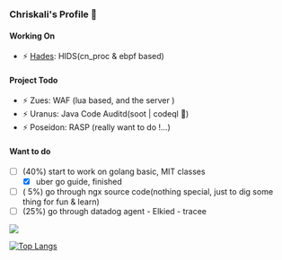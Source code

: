 ### Chriskali's Profile 👋

#### Working On

- ⚡ [Hades](https://github.com/chriskaliX/Hades): HIDS(cn_proc & ebpf based)

#### Project Todo

- ⚡ Zues: WAF (lua based, and the server )
- ⚡ Uranus: Java Code Auditd(soot | codeql 🌟)
- ⚡ Poseidon: RASP (really want to do !...)

#### Want to do

- [ ] (40%) start to work on golang basic, MIT classes
  - [x] uber go guide, finished  
- [ ] ( 5%) go through ngx source code(nothing special, just to dig some thing for fun & learn)
- [ ] (25%) go through datadog agent - Elkied - tracee 

![](https://github-readme-stats.vercel.app/api?username=ChriskaliX&show_icons=true&hide_title=false&include_all_commits=true)

[![Top Langs](https://github-readme-stats.vercel.app/api/top-langs/?username=chriskalix&hide=css,html)]()
